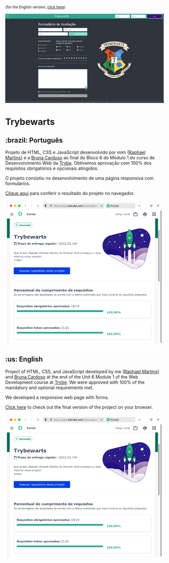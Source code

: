 <small>(for the English version, <a href="#en">click here</a>)</small>

![Prévia da página - Preview of the page](./preview.gif)

# Trybewarts
<h2>:brazil: Português</h2>
<p id="pt">Projeto de HTML, CSS e JavaScript desenvolvido por mim (<a href="https://www.linkedin.com/in/raphaelameidamartins/" target="_blank" rel="external">Raphael Martins</a>) e a <a href="https://github.com/bruh-git" target="_blank" rel="external">Bruna Cardoso</a> ao final do Bloco 6 do Módulo 1 do curso de Desenvolvimento Web da <a href="https://www.betrybe.com" targe="_blank" rel="nofollow">Trybe</a>. Obtivemos aprovação com 100% dos requisitos obrigatórios e opcionais atingidos.</p>
<p>O projeto consistiu no desenvolvimento de uma página responsiva com formulários.</p>
<p><a href="https://raphaelalmeidamartins.github.io/to-do-list/" target="_blank">Clique aqui</a> para conferir o resultado do projeto no navegador.</p>

![Minha nota no projeto - My grade of the project](./nota.png)
<br>

<h2 id="en">:us: English</h2>
<p>Project of HTML, CSS, and JavaScript developed by me (<a href="https://www.linkedin.com/in/raphaelameidamartins/" target="_blank" rel="external">Raphael Martins</a>) and <a href="https://github.com/bruh-git" target="_blank" rel="external">Bruna Cardoso</a> at the end of the Unit 6 Module 1 of the Web Development course at <a href="https://www.betrybe.com" targe="_blank" rel="nofollow">Trybe</a>. We were approved with 100% of the mandatory and optional requirements met.</p>
<p>We developed a responsive web page with forms.</p>
<p><a href="https://raphaelalmeidamartins.github.io/to-do-list/" target="_blank">Click here</a> to check out the final version of the project on your browser.</p>

![My grade of the project - Minha nota no projeto](./nota.png)